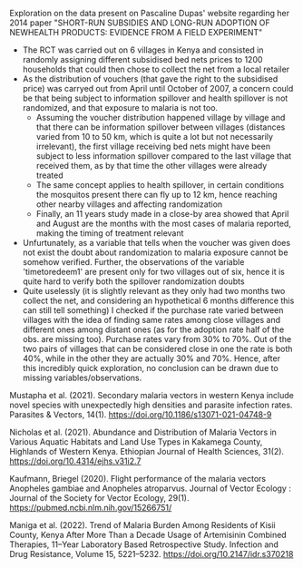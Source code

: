Exploration on the data present on Pascaline Dupas' website regarding her 2014 paper "SHORT-RUN SUBSIDIES AND LONG-RUN ADOPTION OF NEWHEALTH PRODUCTS: EVIDENCE FROM A FIELD EXPERIMENT"

- The RCT was carried out on 6 villages in Kenya and consisted in randomly assigning different subsidised bed nets prices to 1200 households that could then chose to collect the net from a local retailer
- As the distribution of vouchers (that gave the right to the subsidised price) was carryed out from April until October of 2007, a concern could be that being subject to information spillover and health spillover is not randomized, and that exposure to malaria is not too.
  - Assuming the voucher distribution happened village by village and that there can be information spillover between villages (distances varied from 10 to 50 km, which is quite a lot but not necessarily irrelevant), the first village receiving bed nets might have been subject to less information spillover compared to the last village that received them, as by that time the other villages were already treated
  - The same concept applies to health spillover, in certain conditions the mosquitos present there can fly up to 12 km, hence reaching other nearby villages and affecting randomization
  - Finally, an 11 years study made in a close-by area showed that April and August are the months with the most cases of malaria reported, making the timing of treatment relevant
- Unfurtunately, as a variable that tells when the voucher was given does not exist the doubt about randomization to malaria exposure cannot be somehow verified. Further, the observations of the variable 'timetoredeem1' are present only for two villages out of six, hence it is quite hard to verify both the spillover randomization doubts 
- Quite uselessly (it is slightly relevant as they only had two months two collect the net, and considering an hypothetical 6 months difference this can still tell something) I checked if  the purchase rate varied between villages with the idea of finding same rates among close villages and different ones among distant ones (as for the adoption rate half of the obs. are missing too). Purchase rates vary from 30% to 70%. Out of the two pairs of villages that can be considered close in one the rate is both 40%, while in the other they are actually 30% and 70%. Hence, after this incredibly quick exploration, no conclusion can be drawn due to missing variables/observations.

Mustapha et al. (2021). Secondary malaria vectors in western Kenya include novel species with unexpectedly high densities and parasite infection rates. Parasites & Vectors, 14(1). https://doi.org/10.1186/s13071-021-04748-9 

Nicholas et al. (2021). Abundance and Distribution of Malaria Vectors in Various Aquatic Habitats and Land Use Types in Kakamega County, Highlands of Western Kenya. Ethiopian Journal of Health Sciences, 31(2). https://doi.org/10.4314/ejhs.v31i2.7 

Kaufmann, Briegel (2020). Flight performance of the malaria vectors Anopheles gambiae and Anopheles atroparvus. Journal of Vector Ecology : Journal of the Society for Vector Ecology, 29(1). https://pubmed.ncbi.nlm.nih.gov/15266751/ 

Maniga et al. (2022). Trend of Malaria Burden Among Residents of Kisii County, Kenya After More Than a Decade Usage of Artemisinin Combined Therapies, 11–Year Laboratory Based Retrospective Study. Infection and Drug Resistance, Volume 15, 5221–5232. https://doi.org/10.2147/idr.s370218 



‌

‌
